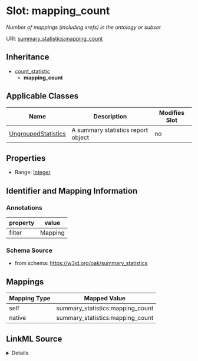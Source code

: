 

# Slot: mapping_count


_Number of mappings (including xrefs) in the ontology or subset_





URI: [summary_statistics:mapping_count](https://w3id.org/oaklib/summary_statistics.mapping_count)




## Inheritance

* [count_statistic](count_statistic.md)
    * **mapping_count**






## Applicable Classes

| Name | Description | Modifies Slot |
| --- | --- | --- |
| [UngroupedStatistics](UngroupedStatistics.md) | A summary statistics report object |  no  |







## Properties

* Range: [Integer](Integer.md)





## Identifier and Mapping Information





### Annotations

| property | value |
| --- | --- |
| filter | Mapping |



### Schema Source


* from schema: https://w3id.org/oak/summary_statistics




## Mappings

| Mapping Type | Mapped Value |
| ---  | ---  |
| self | summary_statistics:mapping_count |
| native | summary_statistics:mapping_count |




## LinkML Source

<details>
```yaml
name: mapping_count
annotations:
  filter:
    tag: filter
    value: Mapping
description: Number of mappings (including xrefs) in the ontology or subset
from_schema: https://w3id.org/oak/summary_statistics
rank: 1000
is_a: count_statistic
alias: mapping_count
owner: UngroupedStatistics
domain_of:
- UngroupedStatistics
slot_group: metadata_statistic_group
range: integer

```
</details>